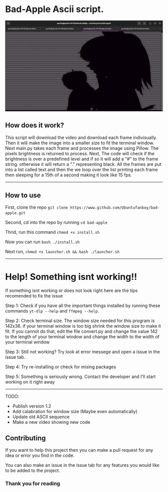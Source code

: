 # Bad-Apple Ascii script.

![Example image](/ss/example2.png)

## How does it work?

This script will download the video and download each frame indivisually. Then it will make the image into a smaller size to fit the terminal window. Next main.py takes each frame and processes the image using Pillow. The pixels brightness is returned to process. Next, The code will check if the brightness is over a predefined level and if so it will add a "#" to the frame string. otherwise it will return a "." representing black. All the frames are put into a list called text and then the we loop over the list printing each frame then sleeping for a 15th of a second making it look like 15 fps.

--------------

## How to use

First, clone the repo ``git clone https://www.github.com/Ubuntufanboy/bad-apple.git``

Second, cd into the repo by running ``cd bad-apple``

Thrid, run this command ``chmod +x install.sh``

Now you can run ``bash ./install.sh``

Next run, ``chmod +x launcher.sh && bash ./launcher.sh``

--------------

# Help! Something isnt working!!

If something isnt working or does not look right here are the tips recomended to fix the issue

Step 1: Check if you have all the important things installed by running these commands ``yt-dlp --help`` and ``ffmpeg --help``.

Step 2: Check terminal size. The window size needed for this program is 142x36. if your terminal window is too big shrink the window size to make it fit. If you cannot do that, edit the file convert.py and change the value 142 to the length of your terminal window and change the width to the width of your terminal window

Step 3: Still not working? Try look at error messege and open a issue in the issue tab.

Step 4: Try re-installing or check for mising packages

Step 5: Something is seriously wrong. Contact the developer and I'll start working on it right away

----------------------
TODO:

- Publish version 1.2
- Add calabration for window size (Maybe even automatically)
- Update old ASCII sequence
- Make a new video showing new code

## Contributing

If you want to help this project then you can make a pull request for any idea or error you find in the code.

You can also make an issue in the issue tab for any features you would like to be added to the project.

### Thank you for reading
